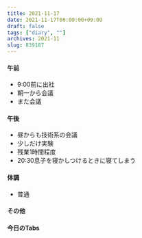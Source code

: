 ```yaml
---
title: 2021-11-17
date: 2021-11-17T00:00:00+09:00
draft: false
tags: ["diary", ""]
archives: 2021-11
slug: 839187
---
```

#### 午前
- 9:00前に出社
- 朝一から会議
- また会議
#### 午後
- 昼からも技術系の会議
- 少しだけ実験
- 残業1時間程度
- 20:30息子を寝かしつけるときに寝てしまう
#### 体調
- 普通
#### その他
#### 今日のTabs